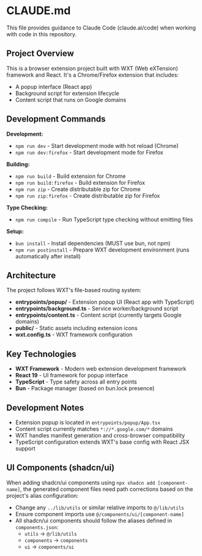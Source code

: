 # CLAUDE.md

This file provides guidance to Claude Code (claude.ai/code) when working with code in this repository.

## Project Overview

This is a browser extension project built with WXT (Web eXTension) framework and React. It's a Chrome/Firefox extension that includes:
- A popup interface (React app)
- Background script for extension lifecycle
- Content script that runs on Google domains

## Development Commands

**Development:**
- `npm run dev` - Start development mode with hot reload (Chrome)
- `npm run dev:firefox` - Start development mode for Firefox

**Building:**
- `npm run build` - Build extension for Chrome
- `npm run build:firefox` - Build extension for Firefox
- `npm run zip` - Create distributable zip for Chrome
- `npm run zip:firefox` - Create distributable zip for Firefox

**Type Checking:**
- `npm run compile` - Run TypeScript type checking without emitting files

**Setup:**
- `bun install` - Install dependencies (MUST use bun, not npm)
- `npm run postinstall` - Prepare WXT development environment (runs automatically after install)

## Architecture

The project follows WXT's file-based routing system:

- **entrypoints/popup/** - Extension popup UI (React app with TypeScript)
- **entrypoints/background.ts** - Service worker/background script
- **entrypoints/content.ts** - Content script (currently targets Google domains)
- **public/** - Static assets including extension icons
- **wxt.config.ts** - WXT framework configuration

## Key Technologies

- **WXT Framework** - Modern web extension development framework
- **React 19** - UI framework for popup interface  
- **TypeScript** - Type safety across all entry points
- **Bun** - Package manager (based on bun.lock presence)

## Development Notes

- Extension popup is located in `entrypoints/popup/App.tsx`
- Content script currently matches `*://*.google.com/*` domains
- WXT handles manifest generation and cross-browser compatibility
- TypeScript configuration extends WXT's base config with React JSX support

## UI Components (shadcn/ui)

When adding shadcn/ui components using `npx shadcn add [component-name]`, the generated component files need path corrections based on the project's alias configuration:
- Change any `../lib/utils` or similar relative imports to `@/lib/utils`
- Ensure component imports use `@/components/ui/[component-name]`
- All shadcn/ui components should follow the aliases defined in `components.json`:
  - `utils` → `@/lib/utils`
  - `components` → `components`
  - `ui` → `components/ui`
